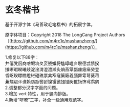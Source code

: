 # 玄冬楷书

基于开源字体《马善政毛笔楷书》的拓展字体。

原字体项目：Copyright 2018 The LongCang Project Authors
（[https://github.com/m4rc1e/mashanzheng/](https://github.com/m4rc1e/mashanzheng/)）

1.修复以下88字：<br>
井僖凳厨商啥堀墒夂娈媵嫌将尴崞嶝庐彀德忒愦揆<br>
搛晰暇睽曦歧淀淦潸澄澧濑灸熵燕犟瓢瘗瘪癞癸登<br>
皙眍睽瞟瞧瞪硭磴礁票禽窄窿篥籁羲腼舞雩萼葵蒋<br>
蒹螵觳诨谯赖赝蹰辔酹镍镘镞镪镫阕隹饧饰鸢鹉鹧<br>
2.调整都分汉字字面的问题。<br>
3.增加 vert 特性，用于竖向排版。<br>
4.新增“啰瞭”二字，补全一级通用规范字。<br>
